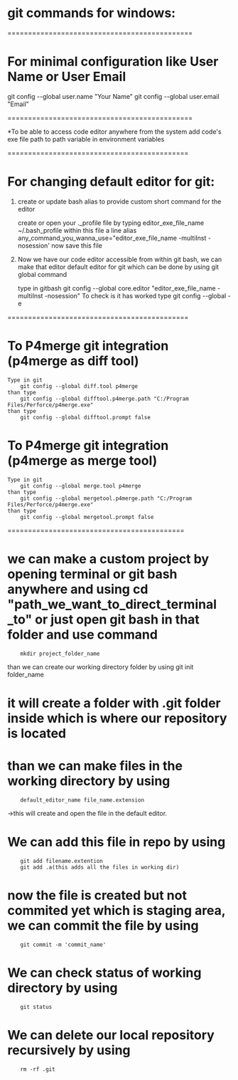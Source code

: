 # git commands for windows:

=============================================

# For minimal configuration like User Name or User Email

git config --global user.name "Your Name"
git config --global user.email "Email"

=============================================

*To be able to access code editor anywhere from the system add code's exe file path to path variable in environment variables

============================================

# For changing default editor for git:

1. create or update bash alias to provide custom short command for the editor

	create or open your ._profile file by typing
		editor_exe_file_name ~/.bash_profile
	within this file a line 
		alias any_command_you_wanna_use="editor_exe_file_name -multiInst -nosession'
	now save this file

2. Now we have our code editor accessible from within git bash, we can make that editor default editor for git which can be done by using git global command

	type in gitbash
		git config --global core.editor "editor_exe_file_name -multiInst -nosession"
	To check is it has worked type
		git config --global -e

============================================

# To P4merge git integration (p4merge as diff tool)

	Type in git 
		git config --global diff.tool p4merge
	than type
		git config --global difftool.p4merge.path "C:/Program Files/Perforce/p4merge.exe"
	than type
		git config --global difftool.prompt false
		
# To P4merge git integration (p4merge as merge tool)

	Type in git 
		git config --global merge.tool p4merge
	than type
		git config --global mergetool.p4merge.path "C:/Program Files/Perforce/p4merge.exe"
	than type
		git config --global mergetool.prompt false

===========================================

# we can make a custom project by opening terminal or git bash anywhere and using cd "path_we_want_to_direct_terminal _to" or just open git bash in that folder and use command 
		mkdir project_folder_name
than we can create our working directory folder by using 
		git init folder_name
# it will create a folder with .git folder inside which is where our repository is located

# than we can make files in the working directory by using 
		default_editor_name file_name.extension
->this will create and open the file in the default editor.

# We can add this file in repo by using
		git add filename.extention
		git add .a(this adds all the files in working dir)

# now the file is created but not commited yet which is staging area, we can commit the file by using 
		git commit -m 'commit_name'
# We can check status of working directory by using
		git status	
# We can delete our local repository recursively by using 
		rm -rf .git



			